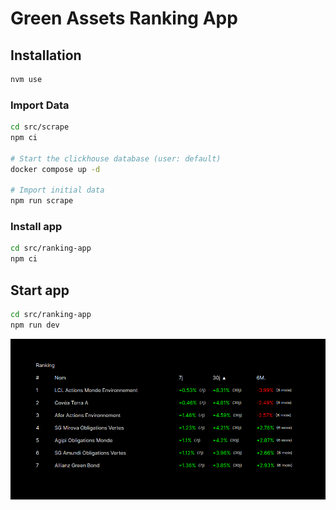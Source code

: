 # Green Assets Ranking App

## Installation

```bash
nvm use
```

### Import Data

```bash
cd src/scrape
npm ci

# Start the clickhouse database (user: default)
docker compose up -d

# Import initial data
npm run scrape
```

### Install app

```bash
cd src/ranking-app
npm ci
```

## Start app

```bash
cd src/ranking-app
npm run dev
```

![ScreenShot](screenshot.png)